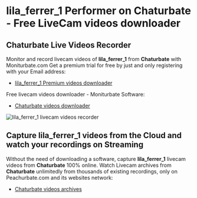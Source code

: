 # lila_ferrer_1 Performer on Chaturbate - Free LiveCam videos downloader

## Chaturbate Live Videos Recorder

Monitor and record livecam videos of **lila_ferrer_1** from **Chaturbate** with Moniturbate.com
Get a premium trial for free by just and only registering with your Email address:
* [lila_ferrer_1 Premium videos downloader](https://moniturbate.com/request-demo-licence-key.html)

Free livecam videos downloader - Moniturbate Software:
* [Chaturbate videos downloader](https://moniturbate.com/moniturbate-download-software.html)

![lila_ferrer_1 livecam videos recorder](https://peachurnet.com/templates/moniturbate-software.png)


## Capture lila_ferrer_1 videos from the Cloud and watch your recordings on Streaming

Without the need of downloading a software, capture **lila_ferrer_1** livecam videos from **Chaturbate** 100% online.
Watch Livecam archives from **Chaturbate** unlimitedly from thousands of existing recordings, only on Peachurbate.com and its websites network:
* [Chaturbate videos archives](https://peachurnet.com/)